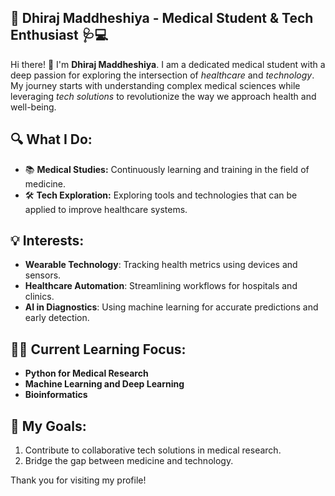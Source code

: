 ## 💊 Dhiraj Maddheshiya - Medical Student & Tech Enthusiast 🩺💻

Hi there! 👋 I'm **Dhiraj Maddheshiya**. I am a dedicated medical student with a deep passion for exploring the intersection of *healthcare* and *technology*. My journey starts with understanding complex medical sciences while leveraging *tech solutions* to revolutionize the way we approach health and well-being.


## 🔍 What I Do:
- 📚 **Medical Studies:** Continuously learning and training in the field of medicine.
- 🛠️ **Tech Exploration:** Exploring tools and technologies that can be applied to improve healthcare systems.


## 💡 Interests:
- **Wearable Technology**: Tracking health metrics using devices and sensors.
- **Healthcare Automation**: Streamlining workflows for hospitals and clinics.
- **AI in Diagnostics**: Using machine learning for accurate predictions and early detection.


## 🧑‍💻 Current Learning Focus:
- **Python for Medical Research**
- **Machine Learning and Deep Learning**
- **Bioinformatics**


## 🚀 My Goals:
1. Contribute to collaborative tech solutions in medical research.
2. Bridge the gap between medicine and technology.

Thank you for visiting my profile!
